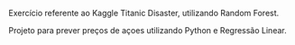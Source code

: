 Exercício referente ao Kaggle Titanic Disaster, utilizando Random Forest.

Projeto para prever preços de açoes utilizando Python e Regressão Linear.
